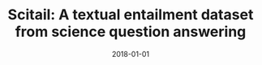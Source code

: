 ---
title: "Scitail: A textual entailment dataset from science question answering"
collection: publications
permalink: /publication/2018-01-01-Scitail-A-textual-entailment-dataset-from-science-question-answering
date: 2018-01-01
venue: 'Proceedings of the AAAI conference on artificial intelligence'
---